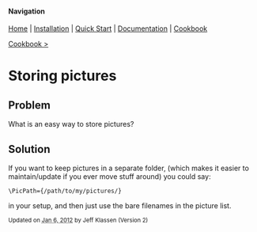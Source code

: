 #### Navigation

[Home](../../home/README.md)  | [Installation](../../installation/README.md) | [Quick Start](../../quick-start/README.md) | [Documentation](../../documentation/README.md) | [Cookbook ](../README.md) 

[Cookbook >](../README.md) 


# <span class="entry-title">Storing pictures</span>

## <a name="TOC-Problem">Problem</a>

<a name="TOC-Problem">

What is an easy way to store pictures?

</a>

## <a name="TOC-Problem"></a><a name="TOC-Solution">Solution</a>

<a name="TOC-Solution">

If you want to keep pictures in a separate folder, (which makes it easier to maintain/update if you ever move stuff around) you could say:

```
\PicPath={/path/to/my/pictures/}
```

in your setup, and then just use the bare filenames in the picture list.


<small>Updated on <abbr class="updated" title="2012-01-06T15:48:43.700Z">Jan 6, 2012</abbr> by <span class="author"><span class="vcard">Jeff Klassen</span> </span>(Version <span class="sites:revision">2</span>)</small>  

